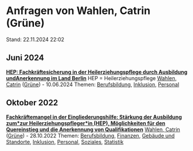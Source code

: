 # Anfragen von Wahlen, Catrin (Grüne)

Stand: 22.11.2024 22:02

## Juni 2024
**[HEP: Fachkräftesicherung in der Heilerziehungspflege durch Ausbildung undAnerkennung im Land Berlin](https://pardok.parlament-berlin.de/starweb/adis/citat/VT/19/SchrAnfr/S19-19217.pdf)**
HEP = Heilerziehungspflege
[Wahlen, Catrin](autor_wahlen_catrin_gruene.md) ([Grüne](fraktion_gruene.md)) - 10.06.2024
Themen: [Berufsbildung](thema_berufsbildung.md), [Inklusion](thema_inklusion.md), [Personal](thema_personal.md)

## Oktober 2022
**[Fachkräftemangel in der Eingliederungshilfe: Stärkung der Ausbildung zum\*zur Heilerziehungspfleger\*in (HEP), Möglichkeiten für den Quereinstieg und die Anerkennung von Qualifikationen](https://pardok.parlament-berlin.de/starweb/adis/citat/VT/19/SchrAnfr/S19-13586.pdf)**
[Wahlen, Catrin](autor_wahlen_catrin_gruene.md) ([Grüne](fraktion_gruene.md)) - 28.10.2022
Themen: [Berufsbildung](thema_berufsbildung.md), [Finanzen](thema_finanzen.md), [Gebäude und Standorte](thema_gebaeude_und_standorte.md), [Inklusion](thema_inklusion.md), [Personal](thema_personal.md), [Soziales](thema_soziales.md), [Statistik](thema_statistik.md)

